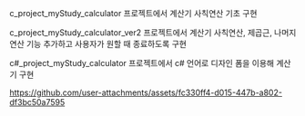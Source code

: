 c_project_myStudy_calculator 프로젝트에서 계산기 사칙연산 기초 구현

c_project_myStudy_calculator_ver2 프로젝트에서 계산기 사칙연산, 제곱근, 나머지 연산 기능 추가하고 사용자가 원할 때 종료하도록 구현

c#_project_myStudy_calculator 프로젝트에서 c# 언어로 디자인 폼을 이용해 계산기 구현


https://github.com/user-attachments/assets/fc330ff4-d015-447b-a802-df3bc50a7595

